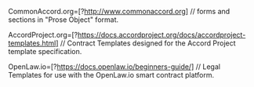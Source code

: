 CommonAccord.org=[?http://www.commonaccord.org] // forms and sections in "Prose Object" format.

AccordProject.org=[?https://docs.accordproject.org/docs/accordproject-templates.html] // Contract Templates designed for the Accord Project template specification.

OpenLaw.io=[?https://docs.openlaw.io/beginners-guide/] // Legal Templates for use with the OpenLaw.io smart contract platform.

